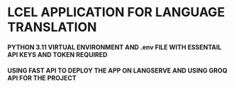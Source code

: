 # LCEL APPLICATION FOR LANGUAGE TRANSLATION

#### PYTHON 3.11 VIRTUAL ENVIRONMENT AND .env FILE WITH ESSENTAIL API KEYS AND TOKEN REQUIRED

#### USING FAST API TO DEPLOY THE APP ON LANGSERVE AND USING GROQ API FOR THE PROJECT
